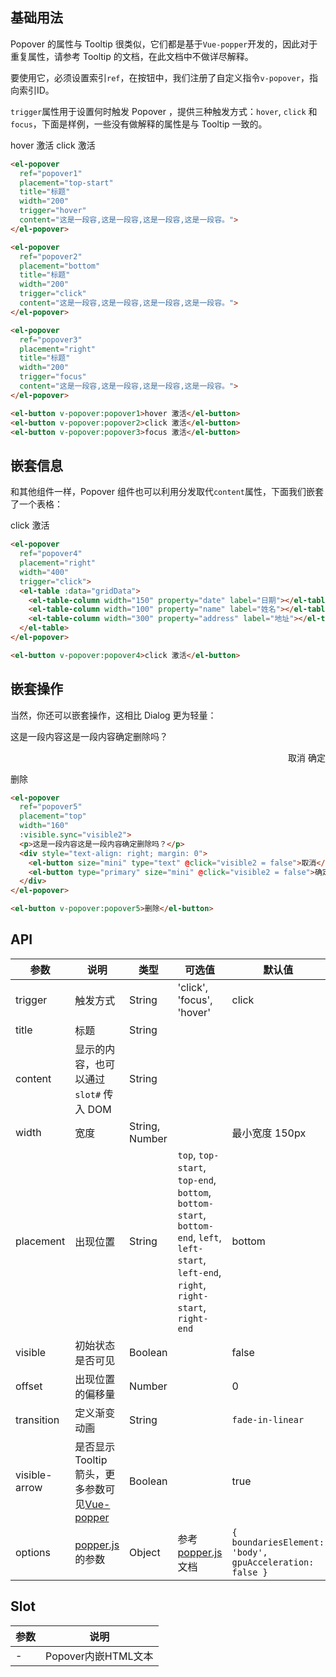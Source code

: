 <script>
  export default {
    data() {
      return {
        visible2: false,
        gridData: [{
          date: '2016-05-02',
          name: '王小虎',
          address: '上海市普陀区金沙江路 1518 弄'
        }, {
          date: '2016-05-04',
          name: '王小虎',
          address: '上海市普陀区金沙江路 1518 弄'
        }, {
          date: '2016-05-01',
          name: '王小虎',
          address: '上海市普陀区金沙江路 1518 弄'
        }, {
          date: '2016-05-03',
          name: '王小虎',
          address: '上海市普陀区金沙江路 1518 弄'
        }],
        gridData2: [{
          date: '2016-05-02',
          name: '王小虎',
          address: '上海市普陀区金沙江路 1518 弄',
        }, {
          date: '2016-05-04',
          name: '王小虎',
          address: '上海市普陀区金沙江路 1518 弄',
          $info: true
        }, {
          date: '2016-05-01',
          name: '王小虎',
          address: '上海市普陀区金沙江路 1518 弄',
        }, {
          date: '2016-05-03',
          name: '王小虎',
          address: '上海市普陀区金沙江路 1518 弄',
          $positive: true
        }],
        gridData3: [{
          tag: '家',
          date: '2016-05-03',
          name: '王小虎',
          address: '上海市普陀区金沙江路 1518 弄'
        }, {
          tag: '公司',
          date: '2016-05-02',
          name: '王小虎',
          address: '上海市普陀区金沙江路 1518 弄'
        }, {
          tag: '公司',
          date: '2016-05-04',
          name: '王小虎',
          address: '上海市普陀区金沙江路 1518 弄'
        }, {
          tag: '家',
          date: '2016-05-01',
          name: '王小虎',
          address: '上海市普陀区金沙江路 1518 弄'
        }, {
          tag: '公司',
          date: '2016-05-08',
          name: '王小虎',
          address: '上海市普陀区金沙江路 1518 弄'
        }, {
          tag: '家',
          date: '2016-05-06',
          name: '王小虎',
          address: '上海市普陀区金沙江路 1518 弄'
        }, {
          tag: '公司',
          date: '2016-05-07',
          name: '王小虎',
          address: '上海市普陀区金沙江路 1518 弄'
        }],
        singleSelection: {},
        multipleSelection: [],
        model: ''
      };
    },

    watch: {
      singleSelection(val) {
        console.log('selection: ', val);
      },

      multipleSelection(val) {
        console.log('selection: ', val);
      }
    },

    events: {
      handleClick(row) {
        console.log('you clicked ', row);
      }
    }
  };
</script>

<style>
  .demo-box.demo-popover {
    .el-popover + .el-popover {
      margin-left: 10px;
    }
    .el-input {
      width: 360px;
    }
    .el-button + .el-button {
      margin-left: 10px;
    }
  }
</style>

## 基础用法
Popover 的属性与 Tooltip 很类似，它们都是基于`Vue-popper`开发的，因此对于重复属性，请参考 Tooltip 的文档，在此文档中不做详尽解释。

要使用它，必须设置索引`ref`，在按钮中，我们注册了自定义指令`v-popover`，指向索引ID。

`trigger`属性用于设置何时触发 Popover ，提供三种触发方式：`hover`, `click` 和 `focus`，下面是样例，一些没有做解释的属性是与 Tooltip 一致的。

<div class="demo-box demo-popover">
  <el-popover
    ref="popover1"
    placement="top-start"
    title="标题"
    width="200"
    trigger="hover"
    content="这是一段容,这是一段容,这是一段容,这是一段容。">
  </el-popover>

  <el-popover
    ref="popover2"
    placement="bottom"
    title="标题"
    width="200"
    trigger="click"
    content="这是一段容,这是一段容,这是一段容,这是一段容。">
  </el-popover>

  <el-popover
    ref="popover3"
    placement="right"
    title="标题"
    width="200"
    trigger="focus"
    content="这是一段容,这是一段容,这是一段容,这是一段容。">
  </el-popover>

  <el-button v-popover:popover1>hover 激活</el-button>
  <el-button v-popover:popover2>click 激活</el-button>

  <el-input v-model="model" v-popover:popover3 placeholder="focus 激活"></el-input>
</div>


```html
<el-popover
  ref="popover1"
  placement="top-start"
  title="标题"
  width="200"
  trigger="hover"
  content="这是一段容,这是一段容,这是一段容,这是一段容。">
</el-popover>

<el-popover
  ref="popover2"
  placement="bottom"
  title="标题"
  width="200"
  trigger="click"
  content="这是一段容,这是一段容,这是一段容,这是一段容。">
</el-popover>

<el-popover
  ref="popover3"
  placement="right"
  title="标题"
  width="200"
  trigger="focus"
  content="这是一段容,这是一段容,这是一段容,这是一段容。">
</el-popover>

<el-button v-popover:popover1>hover 激活</el-button>
<el-button v-popover:popover2>click 激活</el-button>
<el-button v-popover:popover3>focus 激活</el-button>
```

## 嵌套信息

和其他组件一样，Popover 组件也可以利用分发取代`content`属性，下面我们嵌套了一个表格：

<div class="demo-box demo-popover">
  <el-popover
    ref="popover4"
    placement="right"
    width="400"
    trigger="click">
    <el-table :data="gridData">
      <el-table-column width="150" property="date" label="日期"></el-table-column>
      <el-table-column width="100" property="name" label="姓名"></el-table-column>
      <el-table-column width="300" property="address" label="地址"></el-table-column>
    </el-table>
  </el-popover>

  <el-button v-popover:popover4>click 激活</el-button>
</div>

```html
<el-popover
  ref="popover4"
  placement="right"
  width="400"
  trigger="click">
  <el-table :data="gridData">
    <el-table-column width="150" property="date" label="日期"></el-table-column>
    <el-table-column width="100" property="name" label="姓名"></el-table-column>
    <el-table-column width="300" property="address" label="地址"></el-table-column>
  </el-table>
</el-popover>

<el-button v-popover:popover4>click 激活</el-button>
```


## 嵌套操作

当然，你还可以嵌套操作，这相比 Dialog 更为轻量：

<div class="demo-box demo-popover">
  <el-popover
    ref="popover5"
    placement="top"
    width="160"
    :visible.sync="visible2">
    <p>这是一段内容这是一段内容确定删除吗？</p>
    <div style="text-align: right; margin: 0">
      <el-button size="mini" type="text" @click="visible2 = false">取消</el-button>
      <el-button type="primary" size="mini" @click="visible2 = false">确定</el-button>
    </div>
  </el-popover>

  <el-button v-popover:popover5>删除</el-button>
</div>

```html
<el-popover
  ref="popover5"
  placement="top"
  width="160"
  :visible.sync="visible2">
  <p>这是一段内容这是一段内容确定删除吗？</p>
  <div style="text-align: right; margin: 0">
    <el-button size="mini" type="text" @click="visible2 = false">取消</el-button>
    <el-button type="primary" size="mini" @click="visible2 = false">确定</el-button>
  </div>
</el-popover>

<el-button v-popover:popover5>删除</el-button>
```

## API
| 参数               | 说明                                                     | 类型              | 可选值      | 默认值 |
|--------------------|----------------------------------------------------------|-------------------|-------------|--------|
| trigger | 触发方式 | String  | 'click', 'focus', 'hover' |    click    |
|  title              | 标题 | String |  |   |
|  content        |  显示的内容，也可以通过 `slot#` 传入 DOM   | String            |  |  |
|  width        |  宽度  | String, Number            |  | 最小宽度 150px |
|  placement        |  出现位置  | String           |  `top`, `top-start`, `top-end`, `bottom`, `bottom-start`, `bottom-end`, `left`, `left-start`, `left-end`, `right`, `right-start`, `right-end` |  bottom |
|  visible        |  初始状态是否可见  | Boolean           |  |  false |
|  offset        |  出现位置的偏移量  | Number           |  |  0 |
|  transition     |  定义渐变动画      | String             |  | `fade-in-linear` |
|  visible-arrow   |  是否显示 Tooltip 箭头，更多参数可见[Vue-popper](https://github.com/element-component/vue-popper) | Boolean |  | true |
|  options        | [popper.js](https://popper.js.org/documentation.html) 的参数 | Object            | 参考 [popper.js](https://popper.js.org/documentation.html) 文档 | `{ boundariesElement: 'body', gpuAcceleration: false }` |

## Slot
| 参数               | 说明                                                     |
|--- | ---|
| - | Popover内嵌HTML文本 |
